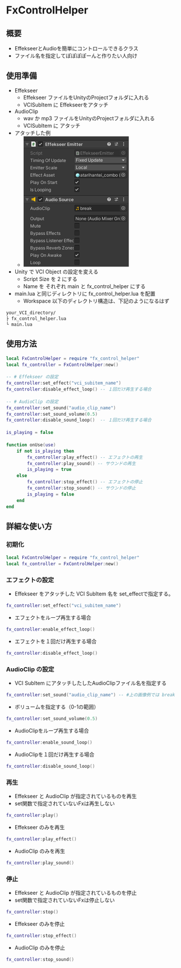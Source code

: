 # FxControlHelper

## 概要

* EffekseerとAudioを簡単にコントロールできるクラス
* ファイル名を指定してぽぽぽぽーんと作りたい人向け

## 使用準備

* Effekseer
	* Effekseer ファイルをUnityのProjectフォルダに入れる
	* VCISubItem に Effekseerをアタッチ
* AudioClip
	* wav か mp3 ファイルをUnityのProjectフォルダに入れる
	* VCISubItem に アタッチ
* アタッチした例
	* ![](images/2021-05-21-02-03-13.png)
* Unity で VCI Object の設定を変える
	* Script Size を 2 にする
	* Name を それぞれ main と fx_control_helper にする
* main.lua と同じディレクトリに fx_control_helper.lua を配置
	* Workspace 以下のディレクトリ構造は、下記のようになるはず
```
your_VCI_directory/
├ fx_control_helper.lua
└ main.lua
```

## 使用方法

```lua
local FxControlHelper = require "fx_control_helper"
local fx_controller = FxControlHelper:new()

-- # Effekseer の設定
fx_controller:set_effect("vci_subitem_name")
fx_controller:disable_effect_loop()	-- １回だけ再生する場合

-- # AudioClip の設定
fx_controller:set_sound("audio_clip_name")
fx_controller:set_sound_volume(0.5)
fx_controller:disable_sound_loop()	-- １回だけ再生する場合

is_playing = false

function onUse(use)
	if not is_playing then
		fx_controller:play_effect() -- エフェクトの再生
		fx_controller:play_sound() -- サウンドの再生
		is_playing = true
	else 
		fx_controller:stop_effect() -- エフェクトの停止
		fx_controller:stop_sound() -- サウンドの停止
		is_playing = false
	end
end

```


## 詳細な使い方

### 初期化
```lua
local FxControlHelper = require "fx_control_helper"
local fx_controller = FxControlHelper:new()
```

### エフェクトの設定

* Effekseer をアタッチした VCI SubItem 名を set_effectで指定する。
```lua
fx_controller:set_effect("vci_subitem_name")
```
* エフェクトをループ再生する場合
```lua
fx_controller:enable_effect_loop()
```
* エフェクトを１回だけ再生する場合
```lua
fx_controller:disable_effect_loop()
```

### AudioClip の設定

* VCI SubItem にアタッチしたしたAudioClipファイル名を指定する

```lua
fx_controller:set_sound("audio_clip_name") -- #上の画像例では break
```

* ボリュームを指定する（0-1の範囲）
```lua
fx_controller:set_sound_volume(0.5)
```

* AudioClipをループ再生する場合
``` lua
fx_controller:enable_sound_loop()
```

* AudioClipを１回だけ再生する場合
``` lua
fx_controller:disable_sound_loop()
```

### 再生

* Effekseer と AudioClip が指定されているものを再生
* set関数で指定されていないFxは再生しない

```lua
fx_controller:play()
```

* Effekseer のみを再生
```lua
fx_controller:play_effect()
```

* AudioClip のみを再生
```lua
fx_controller:play_sound()
```

### 停止

* Effekseer と AudioClip が指定されているものを停止
* set関数で指定されていないFxは停止しない

```lua
fx_controller:stop()
```

* Effekseer のみを停止
```lua
fx_controller:stop_effect()
```

* AudioClip のみを停止
```lua
fx_controller:stop_sound()
```


